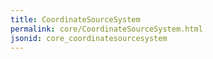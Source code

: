 ```yaml
---
title: CoordinateSourceSystem
permalink: core/CoordinateSourceSystem.html
jsonid: core_coordinatesourcesystem
---
```

